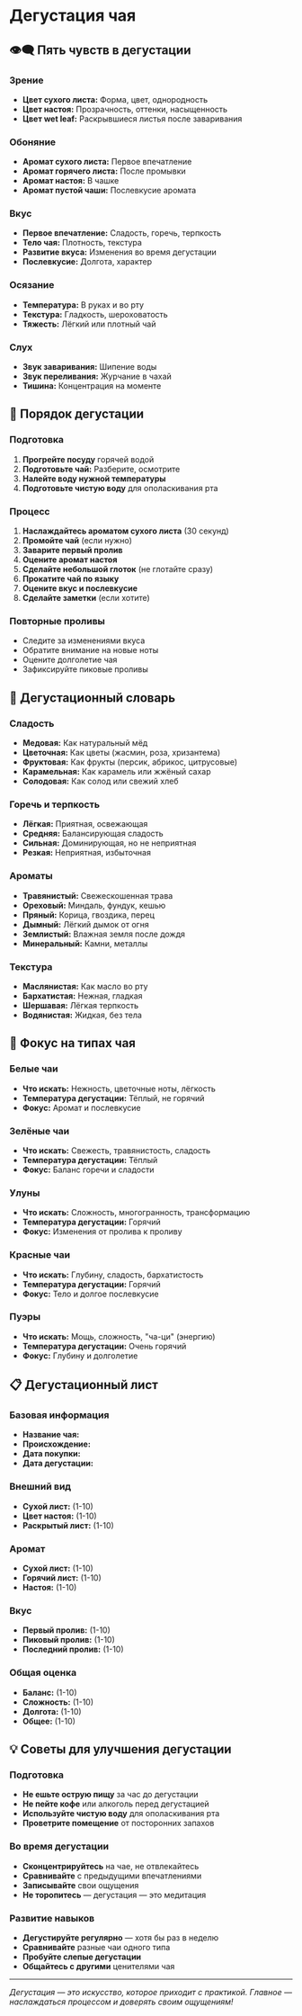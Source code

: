 # Дегустация чая

## 👁️‍🗨️ Пять чувств в дегустации

### Зрение
- **Цвет сухого листа:** Форма, цвет, однородность
- **Цвет настоя:** Прозрачность, оттенки, насыщенность
- **Цвет wet leaf:** Раскрывшиеся листья после заваривания

### Обоняние
- **Аромат сухого листа:** Первое впечатление
- **Аромат горячего листа:** После промывки
- **Аромат настоя:** В чашке
- **Аромат пустой чаши:** Послевкусие аромата

### Вкус
- **Первое впечатление:** Сладость, горечь, терпкость
- **Тело чая:** Плотность, текстура
- **Развитие вкуса:** Изменения во время дегустации
- **Послевкусие:** Долгота, характер

### Осязание
- **Температура:** В руках и во рту
- **Текстура:** Гладкость, шероховатость
- **Тяжесть:** Лёгкий или плотный чай

### Слух
- **Звук заваривания:** Шипение воды
- **Звук переливания:** Журчание в чахай
- **Тишина:** Концентрация на моменте

## 🔄 Порядок дегустации

### Подготовка
1. **Прогрейте посуду** горячей водой
2. **Подготовьте чай:** Разберите, осмотрите
3. **Налейте воду нужной температуры**
4. **Подготовьте чистую воду** для ополаскивания рта

### Процесс
1. **Наслаждайтесь ароматом сухого листа** (30 секунд)
2. **Промойте чай** (если нужно)
3. **Заварите первый пролив**
4. **Оцените аромат настоя**
5. **Сделайте небольшой глоток** (не глотайте сразу)
6. **Прокатите чай по языку**
7. **Оцените вкус и послевкусие**
8. **Сделайте заметки** (если хотите)

### Повторные проливы
- Следите за изменениями вкуса
- Обратите внимание на новые ноты
- Оцените долголетие чая
- Зафиксируйте пиковые проливы

## 📝 Дегустационный словарь

### Сладость
- **Медовая:** Как натуральный мёд
- **Цветочная:** Как цветы (жасмин, роза, хризантема)
- **Фруктовая:** Как фрукты (персик, абрикос, цитрусовые)
- **Карамельная:** Как карамель или жжёный сахар
- **Солодовая:** Как солод или свежий хлеб

### Горечь и терпкость
- **Лёгкая:** Приятная, освежающая
- **Средняя:** Балансирующая сладость
- **Сильная:** Доминирующая, но не неприятная
- **Резкая:** Неприятная, избыточная

### Ароматы
- **Травянистый:** Свежескошенная трава
- **Ореховый:** Миндаль, фундук, кешью
- **Пряный:** Корица, гвоздика, перец
- **Дымный:** Лёгкий дымок от огня
- **Землистый:** Влажная земля после дождя
- **Минеральный:** Камни, металлы

### Текстура
- **Маслянистая:** Как масло во рту
- **Бархатистая:** Нежная, гладкая
- **Шершавая:** Лёгкая терпкость
- **Водянистая:** Жидкая, без тела

## 🎯 Фокус на типах чая

### Белые чаи
- **Что искать:** Нежность, цветочные ноты, лёгкость
- **Температура дегустации:** Тёплый, не горячий
- **Фокус:** Аромат и послевкусие

### Зелёные чаи
- **Что искать:** Свежесть, травянистость, сладость
- **Температура дегустации:** Тёплый
- **Фокус:** Баланс горечи и сладости

### Улуны
- **Что искать:** Сложность, многогранность, трансформацию
- **Температура дегустации:** Горячий
- **Фокус:** Изменения от пролива к проливу

### Красные чаи
- **Что искать:** Глубину, сладость, бархатистость
- **Температура дегустации:** Горячий
- **Фокус:** Тело и долгое послевкусие

### Пуэры
- **Что искать:** Мощь, сложность, "ча-ци" (энергию)
- **Температура дегустации:** Очень горячий
- **Фокус:** Глубину и долголетие

## 📋 Дегустационный лист

### Базовая информация
- **Название чая:**
- **Происхождение:**
- **Дата покупки:**
- **Дата дегустации:**

### Внешний вид
- **Сухой лист:** (1-10)
- **Цвет настоя:** (1-10)
- **Раскрытый лист:** (1-10)

### Аромат
- **Сухой лист:** (1-10)
- **Горячий лист:** (1-10)
- **Настоя:** (1-10)

### Вкус
- **Первый пролив:** (1-10)
- **Пиковый пролив:** (1-10)
- **Последний пролив:** (1-10)

### Общая оценка
- **Баланс:** (1-10)
- **Сложность:** (1-10)
- **Долгота:** (1-10)
- **Общее:** (1-10)

## 💡 Советы для улучшения дегустации

### Подготовка
- **Не ешьте острую пищу** за час до дегустации
- **Не пейте кофе** или алкоголь перед дегустацией
- **Используйте чистую воду** для ополаскивания рта
- **Проветрите помещение** от посторонних запахов

### Во время дегустации
- **Сконцентрируйтесь** на чае, не отвлекайтесь
- **Сравнивайте** с предыдущими впечатлениями
- **Записывайте** свои ощущения
- **Не торопитесь** — дегустация — это медитация

### Развитие навыков
- **Дегустируйте регулярно** — хотя бы раз в неделю
- **Сравнивайте** разные чаи одного типа
- **Пробуйте слепые дегустации**
- **Общайтесь с другими** ценителями чая

---

*Дегустация — это искусство, которое приходит с практикой. Главное — наслаждаться процессом и доверять своим ощущениям!*
